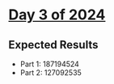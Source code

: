 # [Day 3 of 2024](https://adventofcode.com/2024/day/3)

## Expected Results

- Part 1: 187194524
- Part 2: 127092535
